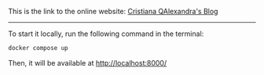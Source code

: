 


This is the link to the online website: [Cristiana QAlexandra's Blog](https://cristianaqalexandra.github.io/blog/)

---

To start it locally, run the following command in the terminal:
```bash
docker compose up
```
Then, it will be available at [http://localhost:8000/](http://localhost:8000/)